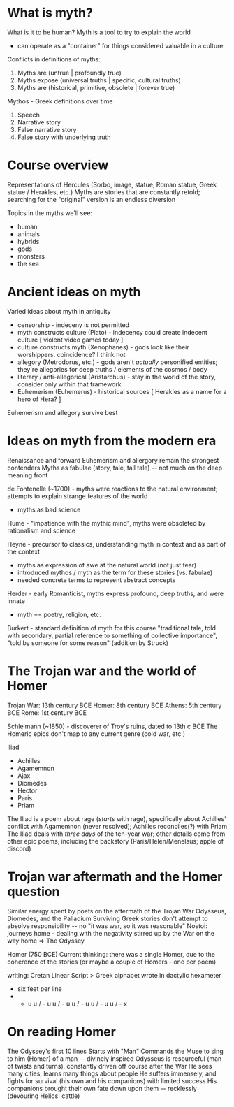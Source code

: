 # What is myth?
What is it to be human?
Myth is a tool to try to explain the world
- can operate as a "container" for things considered valuable in a culture

Conflicts in definitions of myths:
1. Myths are (untrue | profoundly true)
2. Myths expose (universal truths | specific, cultural truths)
3. Myths are (historical, primitive, obsolete | forever true)

Mythos - Greek definitions over time
1. Speech
2. Narrative story
3. False narrative story
4. False story with underlying truth

# Course overview
Representations of Hercules (Sorbo, image, statue, Roman statue, Greek statue / Herakles, etc.)
Myths are stories that are constantly retold; searching for the "original" version is an endless diversion

Topics in the myths we'll see:
* human
* animals
* hybrids
* gods
* monsters
* the sea

# Ancient ideas on myth
Varied ideas about myth in antiquity 
* censorship - indeceny is not permitted
* myth constructs culture (Plato) - indecency could create indecent culture
[ violent video games today ]
* culture constructs myth (Xenophanes) - gods look like their worshippers. coincidence? I think not
* allegory (Metrodorus, etc.) - gods aren't *actually* personified entities; they're allegories for deep truths / elements of the cosmos / body
* literary / anti-allegorical (Aristarchus) - stay in the world of the story, consider only within that framework
* Euhemerism (Euhemerus) - historical sources
[ Herakles as a name for a hero of Hera? ]

Euhemerism and allegory survive best

# Ideas on myth from the modern era
Renaissance and forward
Euhemerism and allergory remain the strongest contenders
Myths as fabulae (story, tale, tall tale) -- not much on the deep meaning front

de Fontenelle (~1700) - myths were reactions to the natural environment; attempts to explain strange features of the world
- myths as bad science

Hume - "impatience with the mythic mind", myths were obsoleted by rationalism and science

Heyne - precursor to classics, understanding myth in context and as part of the context
- myths as expression of awe at the natural world (not just fear)
- introduced mythos / myth as the term for these stories (vs. fabulae)
- needed concrete terms to represent abstract concepts

Herder - early Romanticist, myths express profound, deep truths, and were innate
- myth == poetry, religion, etc.

Burkert - standard definition of myth for this course
"traditional tale, told with secondary, partial reference to something of collective importance", "told by someone for some reason" (addition by Struck)

# The Trojan war and the world of Homer
Trojan War: 13th century BCE
Homer: 8th century BCE
Athens: 5th century BCE
Rome: 1st century BCE

Schleimann (~1850) - discoverer of Troy's ruins, dated to 13th c BCE
The Homeric epics don't map to any current genre (cold war, etc.)

Iliad
* Achilles
* Agamemnon
* Ajax
* Diomedes
* Hector
* Paris
* Priam

The Iliad is a poem about rage (*starts* with rage), specifically about Achilles' conflict with Agamemnon (never resolved); Achilles reconciles(?) with Priam
The Iliad deals with *three days* of the ten-year war; other details come from other epic poems, including the backstory (Paris/Helen/Menelaus; apple of discord)

# Trojan war aftermath and the Homer question
Similar energy spent by poets on the aftermath of the Trojan War
Odysseus, Diomedes, and the Palladium
Surviving Greek stories don't attempt to absolve responsibility -- no "it was war, so it was reasonable"
Nostoi: journeys home - dealing with the negativity stirred up by the War on the way home => The Odyssey

Homer (750 BCE)
Current thinking: there was a single Homer, due to the coherence of the stories (or maybe a couple of Homers - one per poem)

writing: Cretan Linear Script > Greek alphabet
wrote in dactylic hexameter
* six feet per line
* - u u / - u u / - u u / - u u / - u u / - x

# On reading Homer
The Odyssey's first 10 lines
Starts with "Man"
Commands the Muse to sing to him (Homer) of a man -- divinely inspired
Odysseus is resourceful (man of twists and turns), constantly driven off course after the War
He sees many cities, learns many things about people
He suffers immensely, and fights for survival (his own and his companions) with limited success
His companions brought their own fate down upon them -- recklessly (devouring Helios' cattle)
